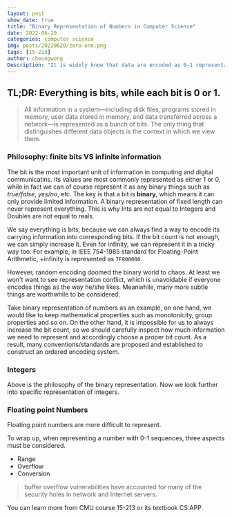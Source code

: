 ```yaml
---
layout: post
show_date: true
title: "Binary Representation of Numbers in Computer Science"
date: 2022-06-20
categories: computer science
img: posts/20220620/zero-one.png
tags: [15-213]
author: cheungwong
Description: "It is widely know that data are encoded as 0-1 representation in comupter science due to its electronic implementation. But how it is done? In this blog, we discusss representations of integers and floating point numbers."
---
```


## TL;DR: Everything is bits, while each bit is 0 or 1. 

> All information in a system—including disk files, programs stored in memory, user data stored in memory, and data transferred across a network—is represented as a bunch of bits. The only thing that distinguishes different data objects is the context in which we view them. 

### Philosophy: finite bits VS infinite information
The bit is the most important unit of information in computing and digital communicatins. Its values are most commonly represented as either 1 or 0, while in fact we can of course represent it as any binary things such as _true/false_, _yes/no_, etc. The key is that a bit is **binary**, which means it can only provide limited information. A binary representation of fixed length can never represent everything. This is why Ints are not equal to Integers and Doubles are not equal to reals.

We say everything is bits, because we can always find a way to encode its carrying information into corresponding bits. If the bit count is not enough, we can simply increase it. Even for infinity, we can represent it in a tricky way too. For example, in IEEE 754-1985 standard for Floating-Point Arithmetic, +infinity is represented as ```7F800000```.  

However, random encoding doomed the binary world to chaos. At least we won't want to see representation conflict, which is unavoidable if everyone encodes things as the way he/she likes. Meanwhile, many more subtle things are worthwhile to be considered. 

Take binary representation of numbers as an example, on one hand, we would like to keep mathematical properties such as monotonicity, group properties and so on. On the other hand, it is impossible for us to always increase the bit count, so we should carefully inspect how much information we need to represent and accordingly choose a proper bit count. As a result, many conventions/standards are proposed and established to construct an ordered encoding system. 

### Integers
Above is the philosophy of the binary representation. Now we look further into specific representation of integers. 

### Floating point Numbers
Floating point numbers are more difficult to represent. 

To wrap up, when representing a number with 0-1 sequences, three aspects must be considered. 
- Range
- Overflow
- Conversion

> buffer overflow vulnerabilities have accounted for many of the security holes in network and Internet servers.

You can learn more from CMU course 15-213 or its textbook CS:APP.